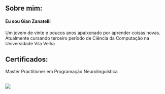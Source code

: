 ## 
<h2> Sobre mim: </h2>
  <h4> Eu sou Gian Zanatelli </h4>
  
  Um jovem de vinte e poucos anos apaixonado por aprender coisas novas. Atualmente cursando terceiro período de Ciência da Computação na Universidade Vila Velha

##
<h2> Certificados: </h2>

Master Practitioner em Programação Neurolinguística

##

<picture>
<source 
  srcset="https://github-readme-stats.vercel.app/api?username=GianZanatelli&show_icons=true&theme=transparent"
  media="(prefers-color-scheme: dark)"
/>
<source
  srcset="https://github-readme-stats.vercel.app/api?username=GianZanatelli&show_icons=true"
  media="(prefers-color-scheme: 00000000), (prefers-color-scheme: no-preference)"
/>
<img src="https://github-readme-stats.vercel.app/api?username=GianZanatelli&show_icons=true" />
</picture>
